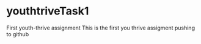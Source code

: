 # youthtriveTask1
First youth-thrive assignment 
This is the first you thrive assigment 
pushing to github
